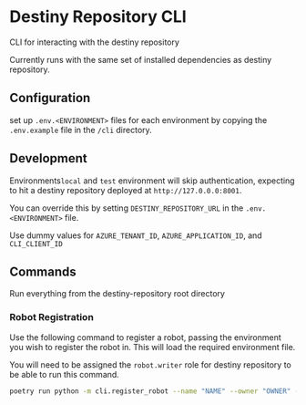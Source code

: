 # Destiny Repository CLI

CLI for interacting with the destiny repository

Currently runs with the same set of installed dependencies as destiny repository.

## Configuration

set up `.env.<ENVIRONMENT>` files for each environment by copying the `.env.example` file in the `/cli` directory.

## Development

Environments`local` and `test` environment will skip authentication, expecting to hit a destiny repository deployed at `http://127.0.0.0:8001`.

You can override this by setting `DESTINY_REPOSITORY_URL` in the `.env.<ENVIRONMENT>` file.

Use dummy values for `AZURE_TENANT_ID`, `AZURE_APPLICATION_ID`, and `CLI_CLIENT_ID`

## Commands

Run everything from the destiny-repository root directory

### Robot Registration

Use the following command to register a robot, passing the environment you wish to register the robot in. This will load the required environment file.

You will need to be assigned the `robot.writer` role for destiny repository to be able to run this command.

```sh
poetry run python -m cli.register_robot --name "NAME" --owner "OWNER" --base-url "BASE_URL" --description "DESCRIPTION" --env ENVIRONMENT
```
